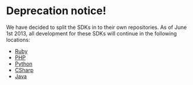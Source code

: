Deprecation notice!
===================

We have decided to split the SDKs in to their own repositories. As of June 1st 2013, all development for these SDKs will continue in the following locations:


- [Ruby](https://github.com/ooyala/ruby-v2-sdk "Ruby SDK")
- [PHP](https://github.com/ooyala/php-v2-sdk "PHP SDK")
- [Python](https://github.com/ooyala/python-v2-sdk "Python SDK")
- [CSharp](https://github.com/ooyala/csharp-v2-sdk "CSharp SDK")
- [Java](https://github.com/ooyala/java-v2-sdk "Java SDK")
